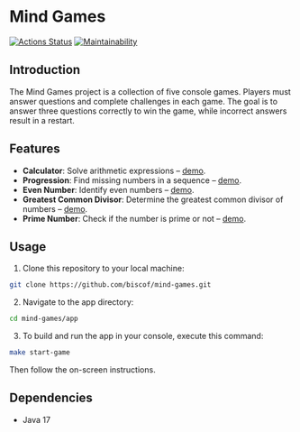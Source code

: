# Mind Games

[![Actions Status](https://github.com/biscof/java-project-61/workflows/hexlet-check/badge.svg)](https://github.com/biscof/java-project-61/actions)
[![Maintainability](https://api.codeclimate.com/v1/badges/4ba2597d2ea586b1f19a/maintainability)](https://codeclimate.com/github/biscof/java-project-61/maintainability)


## Introduction

The Mind Games project is a collection of five console games. Players must answer questions and complete challenges in each game. The goal is to answer three questions correctly to win the game, while incorrect answers result in a restart.


## Features

- **Calculator**: Solve arithmetic expressions – [demo](https://asciinema.org/a/G8JNasiIJteNeTRM6KPJdIf7S).
- **Progression**: Find missing numbers in a sequence – [demo](https://asciinema.org/a/ZHVXfxhZNkTBSo3MJz8k90K6g).
- **Even Number**: Identify even numbers –  [demo](https://asciinema.org/a/q8bU5XctMAKhKbD5HoSW0qi1N).
- **Greatest Common Divisor**: Determine the greatest common divisor of numbers – [demo](https://asciinema.org/a/jAbtGPK3XRhBW4dCDe2b8L5S8).
- **Prime Number**: Check if the number is prime or not – [demo](https://asciinema.org/a/Fz7Nb9apBKEnvWsnZJ46IwfpB).


## Usage

1. Clone this repository to your local machine:

```bash
git clone https://github.com/biscof/mind-games.git
```

2. Navigate to the app directory:

```bash
cd mind-games/app
```

3. To build and run the app in your console, execute this command:

```bash
make start-game
```

Then follow the on-screen instructions.


## Dependencies

- Java 17

